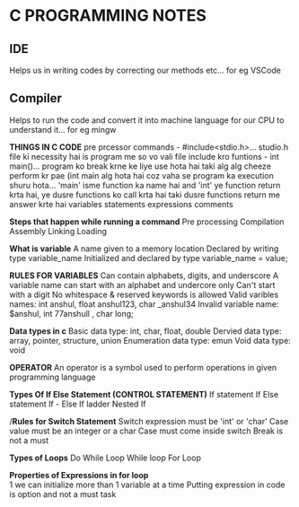 # C PROGRAMMING NOTES


## **IDE** 
Helps us in writing codes by correcting our methods  etc... for eg VSCode
## Compiler
Helps to run the code and convert it into machine language for our CPU to understand it... for eg mingw

**THINGS IN C CODE**
pre prcessor commands - #include<stdio.h>... studio.h file ki necessity hai is program me so vo vali file include kro
funtions - int main()... program ko break krne ke liye use hota hai taki alg alg cheeze perform kr pae (int main alg hota hai coz vaha se program ka execution shuru hota... 'main' isme function ka name hai and 'int' ye function return krta hai, ye dusre functions ko call krta hai taki dusre functions return me answer krte hai 
variables
statements
expressions
comments

**Steps that happen while running a command**
Pre processing
Compilation
Assembly
Linking
Loading 

**What is variable**
A name given to a memory location
Declared by writing type variable_name
Initialized and declared by type variable_name = value;

**RULES FOR VARIABLES**
Can contain alphabets, digits, and underscore
A variable  name can start with an alphabet and undercore only
Can't start with a digit
No whitespace & reserved  keywords is allowed
Valid varibles names: int anshul, float anshul123, char _anshul34
Invalid variable name: $anshul, int 77anshull , char long;
 
**Data types in c**
Basic data type: int, char, float, double
Dervied data type: array, pointer, structure, union
Enumeration data type: emun
Void data type: void

**OPERATOR**
An operator is a symbol used  to perform operations in given programming language

**Types Of If Else Statement (CONTROL STATEMENT)**
If statement
If Else statement
If - Else If ladder
Nested If

/**Rules for Switch Statement**
Switch expression must be 'int' or 'char'
Case value must be an integer or a char
Case must come inside switch
Break is not a must

**Types of Loops**
Do While Loop
While loop
For Loop

**Properties of Expressions in for loop**  
1 we can initialize more than 1 variable at a time
Putting expression in code is option and not a must task

